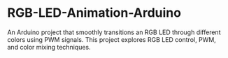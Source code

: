 # RGB-LED-Animation-Arduino
An Arduino project that smoothly transitions an RGB LED through different colors using PWM signals. This project explores RGB LED control, PWM, and color mixing techniques.

